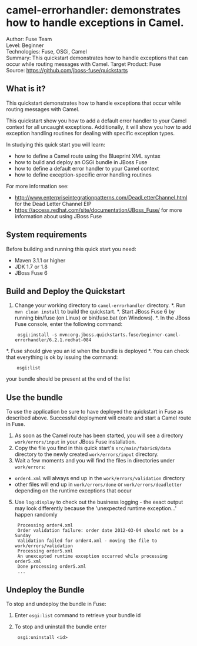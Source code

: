 camel-errorhandler: demonstrates how to handle exceptions in Camel.
===================================
Author: Fuse Team  
Level: Beginner  
Technologies: Fuse, OSGi, Camel  
Summary: This quickstart demonstrates how to handle exceptions that can occur while routing messages with Camel.
Target Product: Fuse  
Source: <https://github.com/jboss-fuse/quickstarts>

What is it?
-----------

This quickstart demonstrates how to handle exceptions that occur while routing messages with Camel.

This quickstart show you how to add a default error handler to your Camel context for all uncaught exceptions.
Additionally, it will show you how to add exception handling routines for dealing with specific exception types.

In studying this quick start you will learn:

* how to define a Camel route using the Blueprint XML syntax
* how to build and deploy an OSGi bundle in JBoss Fuse
* how to define a default error handler to your Camel context
* how to define exception-specific error handling routines

For more information see:

* http://www.enterpriseintegrationpatterns.com/DeadLetterChannel.html for the Dead Letter Channel EIP
* https://access.redhat.com/site/documentation/JBoss_Fuse/ for more information about using JBoss Fuse


System requirements
-------------------

Before building and running this quick start you need:

* Maven 3.1.1 or higher
* JDK 1.7 or 1.8
* JBoss Fuse 6


Build and Deploy the Quickstart
-------------------------------

1. Change your working directory to `camel-errorhandler` directory.
*. Run `mvn clean install` to build the quickstart.
*. Start JBoss Fuse 6 by running bin/fuse (on Linux) or bin\fuse.bat (on Windows).
*. In the JBoss Fuse console, enter the following command:

        osgi:install -s mvn:org.jboss.quickstarts.fuse/beginner-camel-errorhandler/6.2.1.redhat-084

*. Fuse should give you an id when the bundle is deployed
*. You can check that everything is ok by issuing  the command:

        osgi:list
   your bundle should be present at the end of the list


Use the bundle
--------------

To use the application be sure to have deployed the quickstart in Fuse as described above. Successful deployment will create and start a Camel route in Fuse.

1. As soon as the Camel route has been started, you will see a directory `work/errors/input` in your JBoss Fuse installation.
2. Copy the file you find in this quick start's `src/main/fabric8/data` directory to the newly created
`work/errors/input` directory.
4. Wait a few moments and you will find the files in directories under `work/errors`:

  * `order4.xml` will always end up in the `work/errors/validation` directory
  * other files will end up in `work/errors/done` or `work/errors/deadletter` depending on the runtime exceptions that occur
5. Use `log:display` to check out the business logging - the exact output may look differently because the 'unexpected runtime exception...' happen randomly

        Processing order4.xml
        Order validation failure: order date 2012-03-04 should not be a Sunday
        Validation failed for order4.xml - moving the file to work/errors/validation
        Processing order5.xml
        An unexcepted runtime exception occurred while processing order5.xml
        Done processing order5.xml
        ...

Undeploy the Bundle
-------------------

To stop and undeploy the bundle in Fuse:

1. Enter `osgi:list` command to retrieve your bundle id
2. To stop and uninstall the bundle enter

        osgi:uninstall <id>
 
